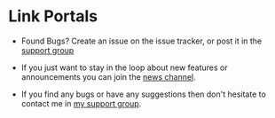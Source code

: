 Link Portals
=============

- Found Bugs? Create an issue on the issue tracker, or post it in the [support group](https://t.me/userbot_support)

- If you just want to stay in the loop about new features or
announcements you can join the [news channel](https://t.me/maestro_userbot_channel).

- If you find any bugs or have any suggestions then don't hesitate to contact me in [my support group](https://t.me/userbot_support).
